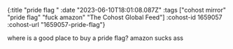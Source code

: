 {:title "pride flag "
 :date "2023-06-10T18:01:08.087Z"
 :tags ["cohost mirror" "pride flag" "fuck amazon" "The Cohost Global Feed"]
 :cohost-id 1659057
 :cohost-url "1659057-pride-flag"}

where is a good place to buy a pride flag? amazon sucks ass